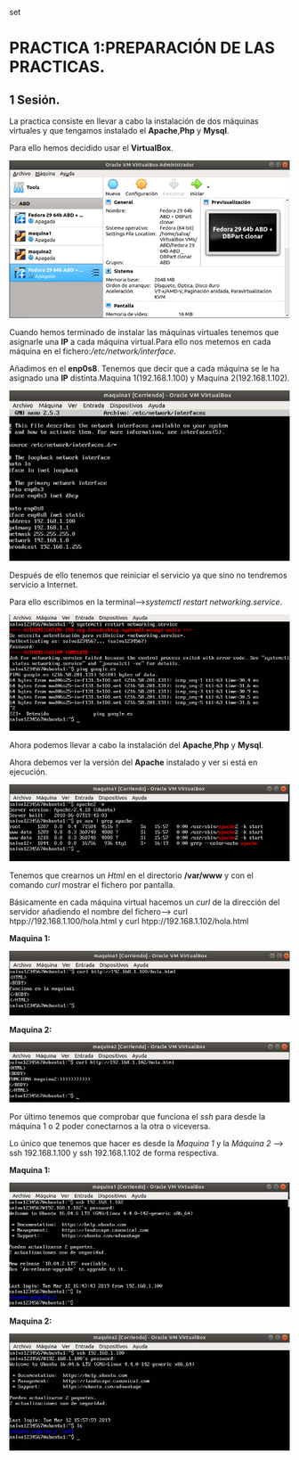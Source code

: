 set
# PRACTICA 1:PREPARACIÓN DE LAS PRACTICAS.
## 1 Sesión.

La practica consiste en llevar a cabo la instalación de dos máquinas virtuales y que tengamos instalado el **Apache**,**Php** y **Mysql**.

Para ello hemos decidido usar el **VirtualBox**.

![img](https://github.com/salva12345678/SWAP/blob/master/practica1/Foto_1.png)

Cuando hemos terminado de instalar las máquinas virtuales tenemos que asignarle una **IP** a cada máquina virtual.Para ello nos metemos en cada máquina en el fichero:*/etc/network/interface*.

Añadimos en el **enp0s8**.
Tenemos que decir que a cada máquina se le ha asignado una **IP** distinta.Maquina 1(192.168.1.100) y Maquina 2(192.168.1.102).

![img](https://github.com/salva12345678/SWAP/blob/master/practica1/foto_2.png)

Después de ello tenemos que reiniciar el servicio ya que sino no tendremos servicio a Internet.

Para ello escribimos en la terminal-->*systemctl restart networking.service*.

![img](https://github.com/salva12345678/SWAP/blob/master/practica1/foto_3.png)

Ahora podemos llevar a cabo la instalación del **Apache**,**Php** y **Mysql**.

Ahora debemos ver la versión del **Apache** instalado y ver si está en ejecución.

![img](https://github.com/salva12345678/SWAP/blob/master/practica1/foto_4.png)

Tenemos que crearnos un *Html* en el directorio  **/var/www** y con el comando *curl* mostrar el fichero por pantalla.

Básicamente en cada máquina virtual hacemos un *curl* de la dirección del servidor añadiendo el nombre del fichero--> curl htpp://192.168.1.100/hola.html y curl htpp://192.168.1.102/hola.html

**Maquina 1:**

![img](https://github.com/salva12345678/SWAP/blob/master/practica1/foto_6.png)

**Maquina 2:**

![img](https://github.com/salva12345678/SWAP/blob/master/practica1/foto_7.png)

Por último tenemos que comprobar que funciona el *ssh* para desde la máquina 1 o 2  poder conectarnos a la otra o viceversa.

Lo único que tenemos que hacer es desde la *Maquina 1* y la *Máquina 2* --> ssh 192.168.1.100 y ssh 192.168.1.102 de forma respectiva.

**Maquina 1:**

![img](https://github.com/salva12345678/SWAP/blob/master/practica1/foto_8.png)

**Maquina 2:**

![img](https://github.com/salva12345678/SWAP/blob/master/practica1/foto_9.png)
